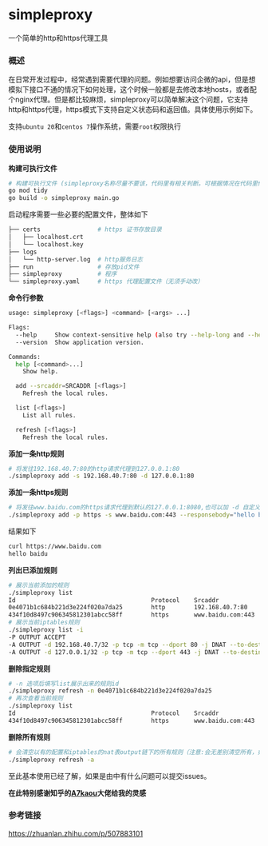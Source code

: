 # simpleproxy

一个简单的http和https代理工具



### 概述

在日常开发过程中，经常遇到需要代理的问题。例如想要访问企微的api，但是想模拟下接口不通的情况下如何处理，这个时候一般都是去修改本地hosts，或者配个nginx代理。但是都比较麻烦，simpleproxy可以简单解决这个问题，它支持http和https代理，https模式下支持自定义状态码和返回值。具体使用示例如下。

支持`ubuntu 20`和`centos 7`操作系统，需要`root`权限执行

### 使用说明

**构建可执行文件**

```bash
# 构建可执行文件 (simpleproxy名称尽量不要该，代码里有相关判断。可根据情况在代码里修改后在修改)
go mod tidy
go build -o simpleproxy main.go
```

启动程序需要一些必要的配置文件，整体如下

```bash
├── certs                # https 证书存放目录
│   ├── localhost.crt
│   └── localhost.key
├── logs
│   └── http-server.log  # http服务日志
├── run                  # 存放pid文件
├── simpleproxy          # 程序
└── simpleproxy.yaml     # https 代理配置文件（无须手动改）
```

**命令行参数**

```bash
usage: simpleproxy [<flags>] <command> [<args> ...]

Flags:
  --help     Show context-sensitive help (also try --help-long and --help-man).
  --version  Show application version.

Commands:
  help [<command>...]
    Show help.

  add --srcaddr=SRCADDR [<flags>]
    Refresh the local rules.

  list [<flags>]
    List all rules.

  refresh [<flags>]
    Refresh the local rules.
```

**添加一条http规则**

```bash
# 将发往192.168.40.7:80的http请求代理到127.0.0.1:80
./simpleproxy add -s 192.168.40.7:80 -d 127.0.0.1:80
```

**添加一条https规则**

```bash
# 将发往www.baidu.com的https请求代理到默认的127.0.0.1:8080,也可以加 -d 自定义目标地址
./simpleproxy add -p https -s www.baidu.com:443 --responsebody="hello baidu"
```

结果如下

```bash
curl https://www.baidu.com
hello baidu
```

**列出已添加规则**

```bash
# 展示当前添加的规则
./simpleproxy list
Id                                  	Protocol  	Srcaddr                  	To	Destaddr
0e4071b1c684b221d3e224f020a7da25    	http      	192.168.40.7:80          	to	127.0.0.1:80
434f10d8497c906345812301abcc58ff    	https     	www.baidu.com:443        	to	127.0.0.1:8080
# 展示当前iptables规则
./simpleproxy list -i
-P OUTPUT ACCEPT
-A OUTPUT -d 192.168.40.7/32 -p tcp -m tcp --dport 80 -j DNAT --to-destination 127.0.0.1:80
-A OUTPUT -d 127.0.0.1/32 -p tcp -m tcp --dport 443 -j DNAT --to-destination 127.0.0.1:8080
```

**删除指定规则**

```bash
# -n 选项后填写list展示出来的规则id
./simpleproxy refresh -n 0e4071b1c684b221d3e224f020a7da25
# 再次查看当前规则
./simpleproxy list
Id                                  	Protocol  	Srcaddr                  	To	Destaddr
434f10d8497c906345812301abcc58ff    	https     	www.baidu.com:443        	to	127.0.0.1:8080
```

**删除所有规则**

```bash
# 会清空以有的配置和iptables的nat表output链下的所有规则（注意:会无差别清空所有，如果有自定义的规则还请先备份，谨慎操作)
./simpleproxy refresh -a
```

至此基本使用已经了解，如果是由中有什么问题可以提交issues。



**在此特别感谢知乎的[A7kaou](https://www.zhihu.com/people/ding-xin-85-36)大佬给我的灵感**

### 参考链接

https://zhuanlan.zhihu.com/p/507883101